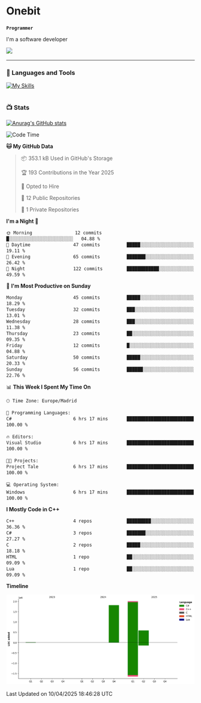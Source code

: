 # Onebit

**`Programmer`**

I'm a software developer

   ![](https://komarev.com/ghpvc/?username=onebit5&color=blueviolet)

---

### 🧰 Languages and Tools

[![My Skills](https://skillicons.dev/icons?i=cpp,c,cs,java,lua,unity,git,linux,github,discord,vscode,visualstudio)](https://skillicons.dev)
<br />

#

### 📺 Stats
[![Anurag's GitHub stats](https://github-readme-stats.vercel.app/api?username=onebit5&show_icons=true&theme=radical)](https://github.com/anuraghazra/github-readme-stats)                
<!--START_SECTION:waka-->
![Code Time](http://img.shields.io/badge/Code%20Time-222%20hrs%209%20mins-blue)

**🐱 My GitHub Data** 

> 📦 353.1 kB Used in GitHub's Storage 
 > 
> 🏆 193 Contributions in the Year 2025
 > 
> 💼 Opted to Hire
 > 
> 📜 12 Public Repositories 
 > 
> 🔑 1 Private Repositories 
 > 
**I'm a Night 🦉** 

```text
🌞 Morning                12 commits          █░░░░░░░░░░░░░░░░░░░░░░░░   04.88 % 
🌆 Daytime                47 commits          █████░░░░░░░░░░░░░░░░░░░░   19.11 % 
🌃 Evening                65 commits          ███████░░░░░░░░░░░░░░░░░░   26.42 % 
🌙 Night                  122 commits         ████████████░░░░░░░░░░░░░   49.59 % 
```
📅 **I'm Most Productive on Sunday** 

```text
Monday                   45 commits          █████░░░░░░░░░░░░░░░░░░░░   18.29 % 
Tuesday                  32 commits          ███░░░░░░░░░░░░░░░░░░░░░░   13.01 % 
Wednesday                28 commits          ███░░░░░░░░░░░░░░░░░░░░░░   11.38 % 
Thursday                 23 commits          ██░░░░░░░░░░░░░░░░░░░░░░░   09.35 % 
Friday                   12 commits          █░░░░░░░░░░░░░░░░░░░░░░░░   04.88 % 
Saturday                 50 commits          █████░░░░░░░░░░░░░░░░░░░░   20.33 % 
Sunday                   56 commits          ██████░░░░░░░░░░░░░░░░░░░   22.76 % 
```


📊 **This Week I Spent My Time On** 

```text
🕑︎ Time Zone: Europe/Madrid

💬 Programming Languages: 
C#                       6 hrs 17 mins       █████████████████████████   100.00 % 

🔥 Editors: 
Visual Studio            6 hrs 17 mins       █████████████████████████   100.00 % 

🐱‍💻 Projects: 
Project Tale             6 hrs 17 mins       █████████████████████████   100.00 % 

💻 Operating System: 
Windows                  6 hrs 17 mins       █████████████████████████   100.00 % 
```

**I Mostly Code in C++** 

```text
C++                      4 repos             █████████░░░░░░░░░░░░░░░░   36.36 % 
C#                       3 repos             ███████░░░░░░░░░░░░░░░░░░   27.27 % 
C                        2 repos             █████░░░░░░░░░░░░░░░░░░░░   18.18 % 
HTML                     1 repo              ██░░░░░░░░░░░░░░░░░░░░░░░   09.09 % 
Lua                      1 repo              ██░░░░░░░░░░░░░░░░░░░░░░░   09.09 % 
```



**Timeline**

![Lines of Code chart](https://raw.githubusercontent.com/Onebit5/Onebit5/main/assets/bar_graph.png)


 Last Updated on 10/04/2025 18:46:28 UTC
<!--END_SECTION:waka-->

